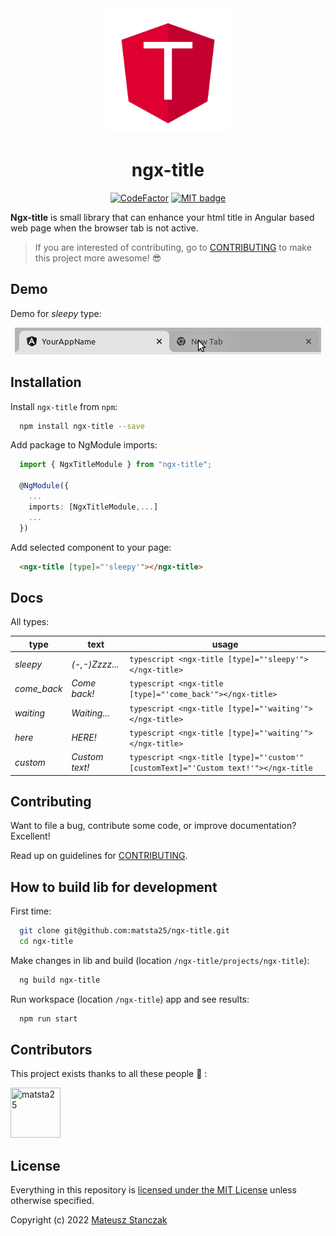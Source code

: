<a href="https://github.com/matsta25/ngx-title">
<div align="center">
<img class="mx-auto center-block d-block" src="https://raw.githubusercontent.com/matsta25/ngx-title/main/ngx-title.png?sanitize=true" alt="ngx-title" width="200" height="200">
</div>
</a>

<h1 align="center">ngx-title</h1>

<p align="center">
  <a href="https://www.codefactor.io/repository/github/matsta25/ngx-title"><img src="https://www.codefactor.io/repository/github/matsta25/ngx-title/badge" alt="CodeFactor" /></a>    
  <a href="https://opensource.org/licenses/MIT"><img src="http://img.shields.io/badge/license-MIT-brightgreen.svg" alt="MIT badge"/></a>
</p>

**Ngx-title** is small library that can enhance your html title in Angular based web page when the browser tab is not active.

> If you are interested of contributing, go to [CONTRIBUTING](https://github.com/matsta25/ngx-title/blob/main/CONTRIBUTING.md) to make this project more awesome! :sunglasses:

## Demo

Demo for _sleepy_ type:

<div align="center">
  <img src="https://raw.githubusercontent.com/matsta25/ngx-title/main/sleepy.gif" width="490" height="43"  alt="demo"/> 
</div>

## Installation

Install `ngx-title` from `npm`:

```bash
  npm install ngx-title --save
```

Add package to NgModule imports:
```typescript
  import { NgxTitleModule } from "ngx-title";
  
  @NgModule({
    ...
    imports: [NgxTitleModule,...]
    ...
  })
```

Add selected component to your page:
```html
  <ngx-title [type]="'sleepy'"></ngx-title>
```

## Docs

All types:

| type        | text                | usage                                                                                   |
|-------------|---------------------|-----------------------------------------------------------------------------------------|
| _sleepy_    | _(-,-)Zzzz..._      |```typescript <ngx-title [type]="'sleepy'"></ngx-title>```                             |
| _come_back_ | _Come back!_        |```typescript <ngx-title [type]="'come_back'"></ngx-title>```                          |
| _waiting_   | _Waiting..._        |```typescript <ngx-title [type]="'waiting'"></ngx-title>```                            |
| _here_      | _HERE!_             |```typescript <ngx-title [type]="'waiting'"></ngx-title>```                            |
| _custom_    | _Custom text!_      | ```typescript <ngx-title [type]="'custom'" [customText]="'Custom text!'"></ngx-title``` |      

## Contributing

Want to file a bug, contribute some code, or improve documentation? Excellent!

Read up on guidelines for [CONTRIBUTING](https://github.com/matsta25/ngx-title/blob/main/CONTRIBUTING.md).

## How to build lib for development

First time:

```bash
  git clone git@github.com:matsta25/ngx-title.git
  cd ngx-title
```

Make changes in lib and build (location `/ngx-title/projects/ngx-title`):

```bash
  ng build ngx-title
```

Run workspace (location `/ngx-title`) app and see results:

```bash
  npm run start
```

## Contributors

This project exists thanks to all these people :muscle: :

[//]: contributor-faces

<a href="https://github.com/matsta25"><img src="https://avatars2.githubusercontent.com/u/32844571?v=4" title="matsta25" width="80" height="80"></a>

## License

Everything in this repository is [licensed under the MIT License][license] unless otherwise specified.

Copyright (c) 2022 [Mateusz Stanczak]

[license]: https://github.com/matsta25/ngx-title/blob/main/LICENSE
[Mateusz Stanczak]: https://github.com/matsta25
